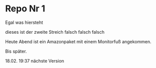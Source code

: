 # Repo Nr 1 

Egal was hiersteht

dieses ist der zweite Streich falsch falsch falsch


Heute Abend ist ein Amazonpaket mit einem Monitorfuß angekommen.

Bis später.

18.02. 19:37 nächste Version

